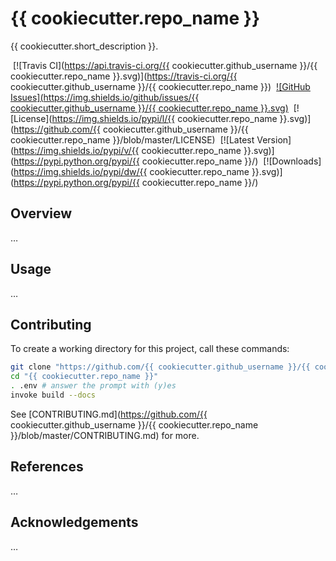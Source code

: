 # {{ cookiecutter.repo_name }}

{{ cookiecutter.short_description }}.

 [![Travis CI](https://api.travis-ci.org/{{ cookiecutter.github_username }}/{{ cookiecutter.repo_name }}.svg)](https://travis-ci.org/{{ cookiecutter.github_username }}/{{ cookiecutter.repo_name }})
 [![GitHub Issues](https://img.shields.io/github/issues/{{ cookiecutter.github_username }}/{{ cookiecutter.repo_name }}.svg)]()
 [![License](https://img.shields.io/pypi/l/{{ cookiecutter.repo_name }}.svg)](https://github.com/{{ cookiecutter.github_username }}/{{ cookiecutter.repo_name }}/blob/master/LICENSE)
 [![Latest Version](https://img.shields.io/pypi/v/{{ cookiecutter.repo_name }}.svg)](https://pypi.python.org/pypi/{{ cookiecutter.repo_name }}/)
 [![Downloads](https://img.shields.io/pypi/dw/{{ cookiecutter.repo_name }}.svg)](https://pypi.python.org/pypi/{{ cookiecutter.repo_name }}/)


## Overview

…


## Usage

…


## Contributing

To create a working directory for this project, call these commands:

```sh
git clone "https://github.com/{{ cookiecutter.github_username }}/{{ cookiecutter.repo_name }}.git"
cd "{{ cookiecutter.repo_name }}"
. .env # answer the prompt with (y)es
invoke build --docs
```

See [CONTRIBUTING.md](https://github.com/{{ cookiecutter.github_username }}/{{ cookiecutter.repo_name }}/blob/master/CONTRIBUTING.md) for more.


## References

…


## Acknowledgements

…
